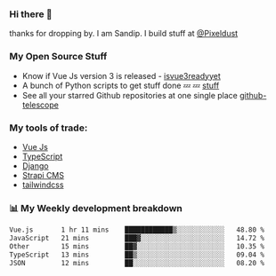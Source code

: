 ### Hi there 👋

thanks for dropping by.
I am Sandip. I build stuff at [@Pixeldust](github.com/pixeldust-in/)

###  **My Open Source Stuff**

 - Know if Vue Js version 3 is released -  [isvue3readyyet](https://github.com/sandiprb/isvue3readyyet)
 - A bunch of Python scripts to get stuff done 💤 💤 [stuff](https://github.com/sandiprb/stuff)
 - See all your starred Github repositories at one single place [github-telescope](https://github.com/sandiprb/github-telescope)



###  **My tools of trade:**
 - [Vue Js](https://github.com/vuejs/vue/)
 - [TypeScript](https://github.com/microsoft/TypeScript)
 - [Django](github.com/django/django)
 - [Strapi CMS](github.com/strapi/strapi)
 - [tailwindcss](https://github.com/tailwindlabs/tailwindcss)


###  📊 **My Weekly development breakdown**
<!--START_SECTION:waka-->

```txt
Vue.js       1 hr 11 mins    ████████████▒░░░░░░░░░░░░   48.80 %
JavaScript   21 mins         ███▓░░░░░░░░░░░░░░░░░░░░░   14.72 %
Other        15 mins         ██▓░░░░░░░░░░░░░░░░░░░░░░   10.35 %
TypeScript   13 mins         ██▒░░░░░░░░░░░░░░░░░░░░░░   09.04 %
JSON         12 mins         ██░░░░░░░░░░░░░░░░░░░░░░░   08.20 %
```

<!--END_SECTION:waka-->
